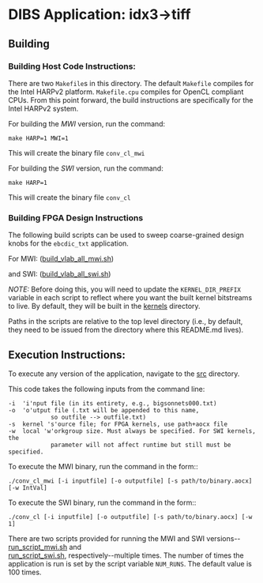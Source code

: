 # DIBS Application: idx3->tiff

## Building 

### Building Host Code Instructions:

There are two `Makefile`s in this directory. The default `Makefile` compiles
for the Intel HARPv2 platform. `Makefile.cpu` compiles for OpenCL compliant
CPUs. From this point forward, the build instructions are specifically for the
Intel HARPv2 system.

For building the *MWI* version, run the command:
```
make HARP=1 MWI=1
```
This will create the binary file `conv_cl_mwi`


For building the *SWI* version, run the command:
```
make HARP=1 
```
This will create the binary file `conv_cl`


### Building FPGA Design Instructions 

The following build scripts can be used to sweep coarse-grained design knobs
for the `ebcdic_txt` application. 

For MWI: 
([build_vlab_all_mwi.sh](build_scripts/build_vlab_all_mwi.sh))

and SWI: 
([build_vlab_all_swi.sh](build_scripts/build_vlab_all_swi.sh))

*NOTE:* Before doing this, you will need to update the `KERNEL_DIR_PREFIX`
variable in each script to reflect where you want the built kernel bitstreams to
live. By default, they will be built in the [kernels](./kernels) directory.

Paths in the scripts are relative to the top level directory (i.e., by 
default, they need to be issued from the directory where this README.md lives).


## Execution Instructions:

To execute any version of the application, navigate to the [src](./src)
directory.

This code takes the following inputs from the command line:
```
-i 	'i'nput file (in its entirety, e.g., bigsonnets000.txt)
-o 	'o'utput file (.txt will be appended to this name, 
			so outfile --> outfile.txt)
-s 	kernel 's'ource file; for FPGA kernels, use path+aocx file
-w 	local 'w'orkgroup size. Must always be specified. For SWI kernels, the
			parameter will not affect runtime but still must be specified. 
```

To execute the MWI binary, run the command in the form::
```
./conv_cl_mwi [-i inputfile] [-o outputfile] [-s path/to/binary.aocx] [-w IntVal]
```

To execute the SWI binary, run the command in the form::
```
./conv_cl [-i inputfile] [-o outputfile] [-s path/to/binary.aocx] [-w 1]
```

There are two scripts provided for running the MWI and SWI 
versions--[run_script_mwi.sh](./src/run_script_mwi.sh) and  
[run_script_swi.sh](./src/run_script_mwi.sh), respectively--multiple
times. The number of times the application is run is set by the script variable
`NUM_RUNS`. The default value is 100 times. 
